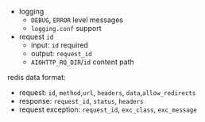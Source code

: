 +   logging
    +   `DEBUG`, `ERROR` level messages
    +   `logging.conf` support
+   request `id`
    +   input: `id` required
    +   output: `request_id`
    +   `AIOHTTP_RQ_DIR`/`id` content path

redis data format:
+   request: `id`, `method`,`url`, `headers`, `data`,`allow_redirects`
+   response: `request_id`, `status`, `headers`
+   request exception: `request_id`, `exc_class`, `exc_message`

